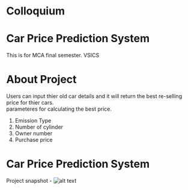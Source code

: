 # Colloquium 
# Car Price Prediction System
This is for MCA final semester. VSICS

# About Project
Users can input thier old car details and it will return the best re-selling price for thier cars.  
parameteres for calculating the best price.
1. Emission Type
2. Number of cylinder
3. Owner number
4. Purchase price

# Car Price Prediction System

Project snapshot -
![alt text](https://github.com/kavyanshpandey/Colloquium/blob/main/ml2.PNG)


